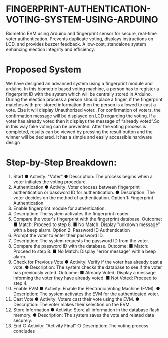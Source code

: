 # FINGERPRINT-AUTHENTICATION-VOTING-SYSTEM-USING-ARDUINO
Biometric EVM using Arduino and fingerprint sensor for secure, real-time voter authentication. Prevents duplicate voting, displays instructions on LCD, and provides buzzer feedback. A low-cost, standalone system enhancing election integrity and efficiency.
# Proposed System
We have designed an advanced system using a fingerprint module and arduino. In this biometric based voting machine, a person has to register a fingerprint ID with the system which will be centrally stored in Arduino. During the election process a person should place a finger, if the fingerprint matches with pre-stored information then the person is allowed to cast a vote. Else it will display Unauthorized voter.. For confirmation of voters, the confirmation message will be displayed on LCD regarding the  voting. If a voter has already voted then it displays the message of “already voted”.So in this way fake voting can be prevented. After the voting process is completed, results can be viewed by pressing the result button and the winner will be declared. It has a simple and  easily accessible hardware design
# Step-by-Step Breakdown:
 1. Start
 ● Activity: "Voter"
 ● Description: The process begins when a voter initiates the voting procedure.
 2. Authentication
 ● Activity: Voter chooses between fingerprint authentication or password ID for 
authentication.
 ● Description: The voter decides on the method of authentication.
 Option 1: Fingerprint Authentication
 1. Enable fingerprint module for authentication.
 2. Description: The system activates the fingerprint reader.
 3. Compare the voter's fingerprint with the fingerprint database.
 Outcome:
 ■ Match: Proceed to step 8.
 ■ No Match: Display "unknown message" with a beep alarm.
 Option 2: Password ID Authentication
 1. Prompt the voter to enter their password ID.
 2. Description: The system requests the password ID from the voter.
 3. Compare the password ID with the database.
 Outcome:
 ■ Match: Proceed to step 8.
 ■ No Match: Display "error message" with a beep alarm.
 3. Check for Previous Vote
 ● Activity: Verify if the voter has already cast a vote.
 ● Description: The system checks the database to see if the voter has previously 
voted.
 Outcome:
 ■ Already Voted: Display a message informing the voter they have already 
voted.
 ■ Not Voted: Proceed to step 4.
 4. Enable EVM
 ● Activity: Enable the Electronic Voting Machine (EVM).
 ● Description: The system activates the EVM for the authenticated voter.
5. Cast Vote
 ● Activity: Voters cast their vote using the EVM.
 ● Description: The voter makes their selection on the EVM.
 6. Store Information
 ● Activity: Store all information in the database flash memory.
 ● Description: The system saves the vote and related data securely.
 7. End
 ○ Activity: "Activity Final"
 ○ Description: The voting process concludes
